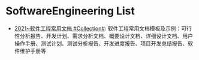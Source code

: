 # SoftwareEngineering List

- [2021~软件工程常用文档 #Collection#](https://github.com/cuizhenjie/software-engineering-document): 软件工程常用文档模板及示例：可行性分析报告、开发计划、需求分析文档、概要设计文档、详细设计文档、用户操作手册、测试计划、测试分析报告、开发进度报告、项目开发总结报告、软件维护手册等
